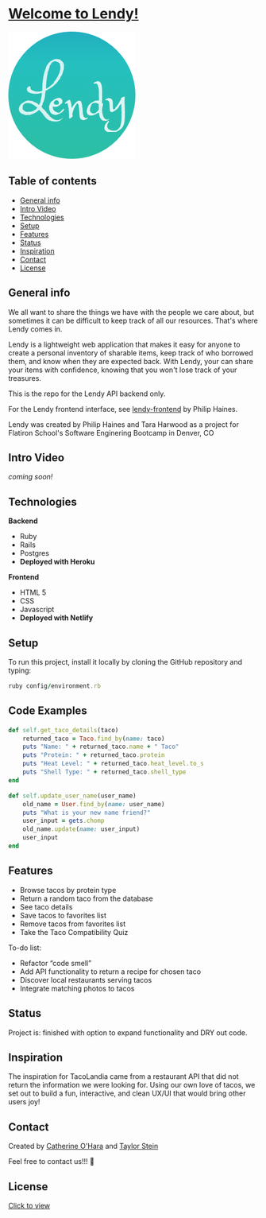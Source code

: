 # [Welcome to Lendy!](https://eager-poitras-0eb550.netlify.app/)

![Lendy logo on a blue gradient circle](/public/Logo.png)


## Table of contents
* [General info](#general-info)
* [Intro Video](#intro-video)
* [Technologies](#technologies)
* [Setup](#setup)
* [Features](#features)
* [Status](#status)
* [Inspiration](#inspiration)
* [Contact](#contact)
* [License](#license)

## General info
We all want to share the things we have with the people we care about, but sometimes it can be difficult to keep track of all our resources.  That's where Lendy comes in.  

Lendy is a lightweight web application that makes it easy for anyone to create a personal inventory of sharable items, keep track of who borrowed them, and know when they are expected back.  With Lendy, your can share your items with confidence, knowing that you won't lose track of your treasures. 


This is the repo for the Lendy API backend only.

For the Lendy frontend interface, see [lendy-frontend](https://github.com/philip-haines/lendy-frontend) by Philip Haines.
  
Lendy was created by Philip Haines and Tara Harwood as a project for Flatiron School's Software Enginering Bootcamp in Denver, CO 


## Intro Video
*coming soon!*

## Technologies
**Backend**
* Ruby
* Rails
* Postgres
* **Deployed with Heroku**

**Frontend**
* HTML 5
* CSS
* Javascript
* **Deployed with Netlify**



## Setup
To run this project, install it locally by cloning the GitHub repository and typing:
```ruby
ruby config/environment.rb
```

## Code Examples
```ruby
def self.get_taco_details(taco)
    returned_taco = Taco.find_by(name: taco)
    puts "Name: " + returned_taco.name + " Taco"
    puts "Protein: " + returned_taco.protein
    puts "Heat Level: " + returned_taco.heat_level.to_s
    puts "Shell Type: " + returned_taco.shell_type
end
```

```ruby
def self.update_user_name(user_name)
    old_name = User.find_by(name: user_name)
    puts "What is your new name friend?"
    user_input = gets.chomp
    old_name.update(name: user_input)
    user_input
end
```


## Features
* Browse tacos by protein type
* Return a random taco from the database
* See taco details
* Save tacos to favorites list
* Remove tacos from favorites list
* Take the Taco Compatibility Quiz


To-do list:
* Refactor “code smell”
* Add API functionality to return a recipe for chosen taco
* Discover local restaurants serving tacos
* Integrate matching photos to tacos

## Status
Project is: finished with option to expand functionality and DRY out code.

## Inspiration
The inspiration for TacoLandia came from a restaurant API that did not return the information
we were looking for. Using our own love of tacos, we set out to build a fun, interactive, and 
clean UX/UI that would bring other users joy!

## Contact
Created by [Catherine O'Hara](https://www.linkedin.com/in/catherine-o/) and [Taylor Stein](https://www.linkedin.com/in/taylor-stein)

Feel free to contact us!!! 🌮

## License
[Click to view](https://github.com/stein0209/TacoLandia/blob/master/License.txt)



